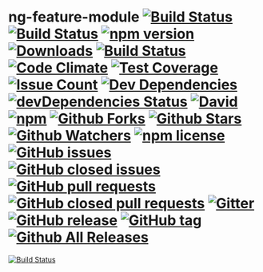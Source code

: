 
# ng-feature-module  [![Build Status](https://travis-ci.org/acme-company/ng-module-template.svg?branch=master)](https://travis-ci.org/acme-company/ng-module-template) [![Build Status](https://ci.appveyor.com/api/projects/status/2h0bkhhh1s3bi40q/branch/master?svg=true)](https://ci.appveyor.com/project/pixelbits-mk/ng-module-template/branch/master) [![npm version](https://badge.fury.io/js/ng-module-template.svg)](https://badge.fury.io/js/ng-module-template) [![Downloads](http://img.shields.io/npm/dm/ng-module-template.svg)](https://npmjs.org/package/ng-module-template) [![Build Status](https://saucelabs.com/buildstatus/pixelbits-mk)](https://saucelabs.com/beta/builds/69fc3e3ba2554ec0bc418423766b381f) [![Code Climate](https://codeclimate.com/github/acme-company/ng-module-template/badges/gpa.svg)](https://codeclimate.com/github/acme-company/ng-module-template) [![Test Coverage](https://codeclimate.com/github/acme-company/ng-module-template/coverage.svg)](https://codeclimate.com/github/acme-company/ng-module-template/coverage) [![Issue Count](https://codeclimate.com/github/acme-company/ng-module-template/badges/issue_count.svg)](https://codeclimate.com/github/acme-company/ng-module-template) [![Dev Dependencies](https://david-dm.org/acme-company/ng-module-template.svg)](https://david-dm.org/acme-company/ng-module-template) [![devDependencies Status](https://david-dm.org/acme-company/ng-module-template/dev-status.svg)](https://david-dm.org/acme-company/ng-module-template?type=dev) [![David](https://img.shields.io/david/peer/acme-company/ng-module-template.svg)](https://github.com/acme-company/ng-module-template.git) [![npm](https://img.shields.io/npm/v/ng-module-template.svg)](https://www.npmjs.com/package/ng-module-template)  [![Github Forks](https://img.shields.io/github/forks/acme-company/ng-module-template.svg?style=social&label=Fork)](https://github.com/acme-company/ng-module-template) [![Github Stars](https://img.shields.io/github/stars/acme-company/ng-module-template.svg?style=social&label=Star)](https://github.com/acme-company/ng-module-template) [![Github Watchers](https://img.shields.io/github/watchers/acme-company/ng-module-template.svg?style=social&label=Watch)](https://github.com/acme-company/ng-module-template) [![npm license](https://img.shields.io/npm/l/ng-module-template.svg)](https://www.npmjs.com/package/ng-module-template) [![GitHub issues](https://img.shields.io/github/issues/acme-company/ng-module-template.svg)](https://github.com/acme-company/ng-module-template) [![GitHub closed issues](https://img.shields.io/github/issues-closed/acme-company/ng-module-template.svg)](https://github.com/acme-company/ng-module-template) [![GitHub pull requests](https://img.shields.io/github/issues-pr/acme-company/ng-module-template.svg)](https://github.com/acme-company/ng-module-template) [![GitHub closed pull requests](https://img.shields.io/github/issues-pr-closed/acme-company/ng-module-template.svg)](https://github.com/acme-company/ng-module-template) [![Gitter](https://badges.gitter.im/acme-company/ng-module-template.svg)](https://gitter.im/acme-company/ng-module-template?utm_source=badge&utm_medium=badge&utm_campaign=pr-badge&utm_content=body_badge) [![GitHub release](https://img.shields.io/github/release/acme-company/ng-module-template.svg)](https://github.com/acme-company/ng-module-template/releases) [![GitHub tag](https://img.shields.io/github/tag/acme-company/ng-module-template.svg)](https://github.com/acme-company/ng-module-template/tags) [![Github All Releases](https://img.shields.io/github/downloads/acme-company/ng-module-template/total.svg)](https://github.com/acme-company/ng-module-template.git)

[![Build Status](https://saucelabs.com/browser-matrix/pixelbits-mk.svg)](https://saucelabs.com/beta/builds/69fc3e3ba2554ec0bc418423766b381f)
